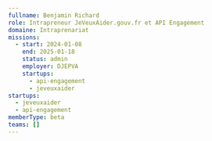 ```yaml
---
fullname: Benjamin Richard
role: Intrapreneur JeVeuxAider.gouv.fr et API Engagement
domaine: Intraprenariat
missions:
  - start: 2024-01-08
    end: 2025-01-18
    status: admin
    employer: DJEPVA
    startups:
      - api-engagement
      - jeveuxaider
startups:
  - jeveuxaider
  - api-engagement
memberType: beta
teams: []
---
```

